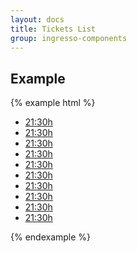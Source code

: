 ```yaml
---
layout: docs
title: Tickets List
group: ingresso-components
---
```




## Example


{% example html %}

<ul class="tickets-lt">
  <li class="tck-it is-disabled"><a href="" class="tck-lk"><time datetime="2015-06-19T21:30" title="19/06/2015 às 21:30h">21:30h</time></a></li>
  <li class="tck-it"><a href="" class="tck-lk"><time datetime="2015-06-19T21:30" title="19/06/2015 às 21:30h">21:30h</time></a></li>
  <li class="tck-it"><a href="" class="tck-lk"><time datetime="2015-06-19T21:30" title="19/06/2015 às 21:30h">21:30h</time></a></li>
  <li class="tck-it"><a href="" class="tck-lk"><time datetime="2015-06-19T21:30" title="19/06/2015 às 21:30h">21:30h</time></a></li>
  <li class="tck-it"><a href="" class="tck-lk"><time datetime="2015-06-19T21:30" title="19/06/2015 às 21:30h">21:30h</time></a></li>
  <li class="tck-it"><a href="" class="tck-lk"><time datetime="2015-06-19T21:30" title="19/06/2015 às 21:30h">21:30h</time></a></li>
  <li class="tck-it"><a href="" class="tck-lk"><time datetime="2015-06-19T21:30" title="19/06/2015 às 21:30h">21:30h</time></a></li>
  <li class="tck-it"><a href="" class="tck-lk"><time datetime="2015-06-19T21:30" title="19/06/2015 às 21:30h">21:30h</time></a></li>
  <li class="tck-it"><a href="" class="tck-lk"><time datetime="2015-06-19T21:30" title="19/06/2015 às 21:30h">21:30h</time></a></li>
  <li class="tck-it"><a href="" class="tck-lk"><time datetime="2015-06-19T21:30" title="19/06/2015 às 21:30h">21:30h</time></a></li>
</ul>

{% endexample %}
